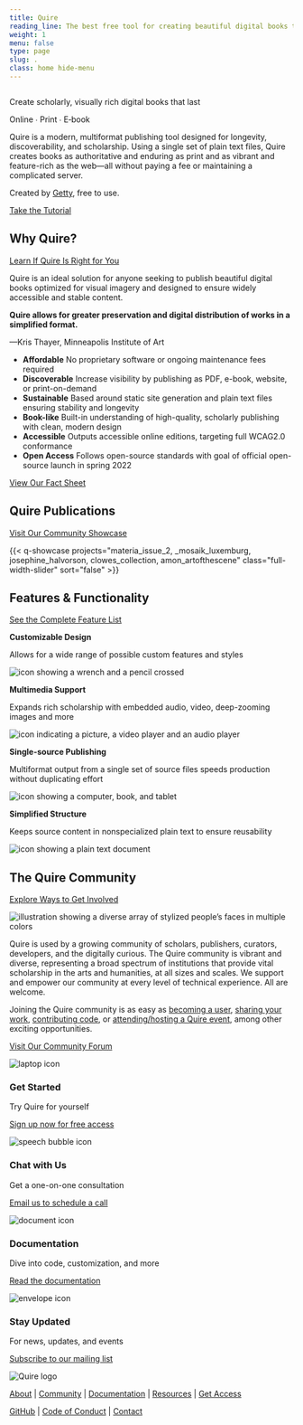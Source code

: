 ```yaml
---
title: Quire
reading_line: The best free tool for creating beautiful digital books that last.
weight: 1
menu: false
type: page
slug: .
class: home hide-menu
---
```


<div class="home-block home-block--first">
<div class="home-block__image-float--first">

<img src="" id="homepage-banner-image" />

</div>
<div class="home-block__body">

<div class="head">

Create scholarly, visually rich digital books that last

</div>
<div class="subhead">

Online ∙ Print ∙ E‑book

</div>

Quire is a modern, multiformat publishing tool designed for longevity, discoverability, and scholarship. Using a single set of plain text files, Quire creates books as authoritative and enduring as print and as vibrant and feature-rich as the web—all without paying a fee or maintaining a complicated server.

Created by [Getty](https://www.getty.edu), free to use.

<div class="action-button with-sub-action-button">

[Take the Tutorial](/docs-v1/tutorial)

</div>


</div>
</div>
<div class="home-block">
<div class="home-block__header">

## Why Quire?

<div class="more-link">

[Learn If Quire Is Right for You](/documentation/implementation/)

</div>
</div>
<div class="home-block__body">

Quire is an ideal solution for anyone seeking to publish beautiful digital books optimized for visual imagery and designed to ensure widely accessible and stable content.

<div class="home-block__quote">

**Quire allows for greater preservation and digital distribution of works in a simplified format.**

—Kris Thayer, Minneapolis Institute of&nbsp;Art

</div>
<div class="feature-list two-column">

- **Affordable** No proprietary software or ongoing maintenance fees required
- **Discoverable** Increase visibility by publishing as PDF, e-book, website, or print-on-demand
- **Sustainable** Based around static site generation and plain text files ensuring stability and longevity
- **Book-like** Built-in understanding of high-quality, scholarly publishing with clean, modern design
- **Accessible** Outputs accessible online editions, targeting full WCAG2.0 conformance
- **Open Access** Follows open-source standards with goal of official open-source launch in spring 2022

</div>

<div class="action-button">

[View Our Fact Sheet](/downloads/quire-fact-sheet.pdf)

</div>

</div>
</div>

<div class="home-block">

<div class="home-block__header">

## Quire Publications

<div class="more-link">

[Visit Our Community Showcase](/community/community-showcase/)

</div>
</div>

{{< q-showcase projects="materia_issue_2, _mosaik_luxemburg, josephine_halvorson, clowes_collection, amon_artofthescene" class="full-width-slider" sort="false" >}}

</div>

<div class="home-block">
<div class="home-block__header">

## Features & Functionality

<div class="more-link">

[See the Complete Feature List](/about/quire/)

</div>
</div>
<div class="home-block__body feature-grid">

<div class="image-list">

**Customizable Design**

Allows for a wide range of possible custom features and styles

![icon showing a wrench and a pencil crossed](/img/illustrations/illustration-customize--magenta-60.svg)

</div>

<div class="image-list">

**Multimedia Support**

Expands rich scholarship with embedded audio, video, deep-zooming images and more

![icon indicating a picture, a video player and an audio player](/img/illustrations/illustration-multimedia--magenta-60.svg)

</div>

<div class="image-list">

**Single-source Publishing**

Multiformat output from a single set of source files speeds production without duplicating effort

![icon showing a computer, book, and tablet](/img/illustrations/illustration-multiformat--magenta-60.svg)

</div>

<div class="image-list">

**Simplified Structure**

Keeps source content in nonspecialized plain text to ensure reusability

![icon showing a plain text document](/img/illustrations/illustration-file-text--magenta-60.svg)

</div>

<div class="image-list">

</div>
</div>

<div class="home-block">
<div class="home-block__header">

## The Quire Community

<div class="more-link">

[Explore Ways to Get Involved](/community/get-involved/)

</div>

</div>
<div class="home-block__flex-container">
<div class="home-block__image-float">

![illustration showing a diverse array of stylized people’s faces in multiple colors](/img/illustrations/illustration-diverse-community.png)

</div>
<div class="home-block__body">

Quire is used by a growing community of scholars, publishers, curators, developers, and the digitally curious. The Quire community is vibrant and diverse, representing a broad spectrum of institutions that provide vital scholarship in the arts and humanities, at all sizes and scales. We support and empower our community at every level of technical experience. All are welcome.

Joining the Quire community is as easy as [becoming a user](https://docs.google.com/forms/d/e/1FAIpQLScKOJEq9ivhwizmdazjuhxBII-s-5SUsnerWmyF8VteeeRBhA/viewform), [sharing your work](/community/community-showcase/), [contributing code](https://github.com/thegetty/quire/blob/master/CONTRIBUTING.md), or [attending/hosting a Quire event](/community/news-events/), among other exciting opportunities.

<div class="action-button">

[Visit Our Community Forum](https://github.com/thegetty/quire/discussions)

</div>

</div>
</div>

</div>

<div class="home-block home-block--footer">

<div class="footer-grid">

<div class="footer-item">

![laptop icon](/img/icons/laptop.png)

### Get Started

Try Quire for yourself

[Sign up now for free access](https://docs.google.com/forms/d/e/1FAIpQLScKOJEq9ivhwizmdazjuhxBII-s-5SUsnerWmyF8VteeeRBhA/viewform)

</div>
<div class="footer-item">

![speech bubble icon](/img/icons/speech.png)

### Chat with Us

Get a one-on-one consultation

[Email us to schedule a call](mailto:quire@getty.edu)

</div>
<div class="footer-item">

![document icon](/img/icons/document.png)

### Documentation

Dive into code, customization, and more

[Read the documentation](/documentation/)

</div>
<div class="footer-item">

![envelope icon](/img/icons/mail.png)

### Stay Updated

For news, updates, and events

[Subscribe to our mailing list](https://newsletters.getty.edu/h/t/DDE7B9372AAF01E4)

</div>

</div>

<div class="home-block__body">

![Quire logo](/img/quire-logo--sm.png)

[About](/about/) | [Community](/community/) | [Documentation](/documentation/) | [Resources](/resources/) | [Get Access](https://docs.google.com/forms/d/e/1FAIpQLScKOJEq9ivhwizmdazjuhxBII-s-5SUsnerWmyF8VteeeRBhA/viewform)

[GitHub](https://github.com/thegetty/quire/) | [Code of Conduct](https://github.com/thegetty/quire/blob/main/CODE_OF_CONDUCT.md) | [Contact](mailto:quire@getty.edu)

</div>
</div>
